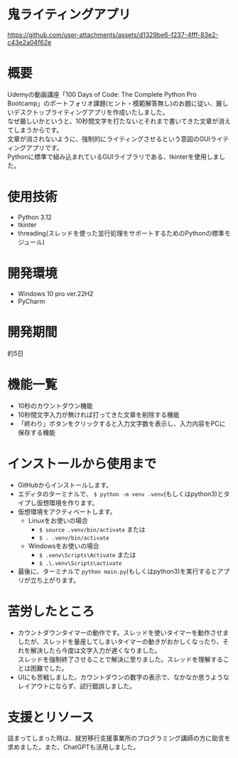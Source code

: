# 鬼ライティングアプリ





https://github.com/user-attachments/assets/d1329be6-f237-4fff-83e2-c43e2a04f62e
# 概要
Udemyの動画講座「100 Days of Code: The Complete Python Pro Bootcamp」のポートフォリオ課題(ヒント・模範解答無し)のお題に従い、厳しいデスクトップライティングアプリを作成いたしました。<br>
なぜ厳しいかというと、10秒間文字を打たないとそれまで書いてきた文章が消えてしまうからです。<br>
文章が消されないように、強制的にライティングさせるという意図のGUIライティングアプリです。<br>
Pythonに標準で組み込まれているGUIライブラリである、tkinterを使用しました。
# 使用技術
- Python 3.12
- tkinter
- threading(スレッドを使った並行処理をサポートするためのPythonの標準モジュール)
# 開発環境
- Windows 10 pro ver.22H2
- PyCharm
# 開発期間
約5日
# 機能一覧
- 10秒のカウントダウン機能
- 10秒間文字入力が無ければ打ってきた文章を削除する機能
- 「終わり」ボタンをクリックすると入力文字数を表示し、入力内容をPCに保存する機能
# インストールから使用まで
- GitHubからインストールします。
- エディタのターミナルで、 `$ python -m venv .venv`(もしくはpython3)とタイプし仮想環境を作ります。
- 仮想環境をアクティベートします。
  - Linuxをお使いの場合
    - `$ source .venv/bin/activate` または
    - `$ . .venv/bin/activate`
  - Windowsをお使いの場合
    - `$ .venv\Scripts\Activate` または
    - `$ .\.venv\Scripts\activate`
- 最後に、ターミナルで `python main.py`(もしくはpython3)を実行するとアプリが立ち上がります。
# 苦労したところ
- カウントダウンタイマーの動作です。スレッドを使いタイマーを動作させましたが、スレッドを量産してしまいタイマーの動きがおかしくなったり、それを解決したら今度は文字入力が遅くなりました。<br>
スレッドを強制終了させることで解決に至りました。スレッドを理解することは困難でした。
- UIにも苦戦しました。カウントダウンの数字の表示で、なかなか思うようなレイアウトにならず、試行錯誤しました。
# 支援とリソース
詰まってしまった時は、就労移行支援事業所のプログラミング講師の方に助言を求めました。また、ChatGPTも活用しました。
